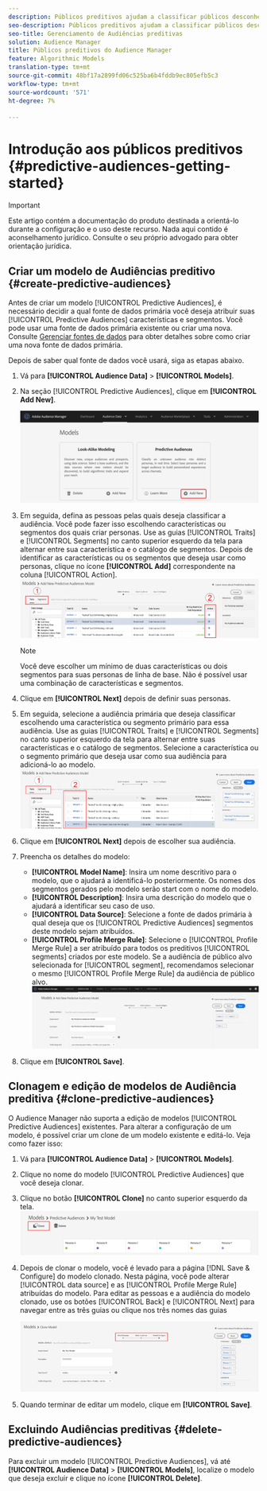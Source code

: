 ```yaml
---
description: Públicos preditivos ajudam a classificar públicos desconhecidos em personas distintas em tempo real, usando a ciência de dados.
seo-description: Públicos preditivos ajudam a classificar públicos desconhecidos em personas distintas em tempo real, usando a ciência de dados.
seo-title: Gerenciamento de Audiências preditivas
solution: Audience Manager
title: Públicos preditivos do Audience Manager
feature: Algorithmic Models
translation-type: tm+mt
source-git-commit: 48bf17a2899fd06c525ba6b4fddb9ec805efb5c3
workflow-type: tm+mt
source-wordcount: '571'
ht-degree: 7%

---
```



# Introdução aos públicos preditivos {#predictive-audiences-getting-started}

>[!IMPORTANT]
>Este artigo contém a documentação do produto destinada a orientá-lo durante a configuração e o uso deste recurso. Nada aqui contido é aconselhamento jurídico. Consulte o seu próprio advogado para obter orientação jurídica.

## Criar um modelo de Audiências preditivo {#create-predictive-audiences}

Antes de criar um modelo [!UICONTROL Predictive Audiences], é necessário decidir a qual fonte de dados primária você deseja atribuir suas [!UICONTROL Predictive Audiences] características e segmentos. Você pode usar uma fonte de dados primária existente ou criar uma nova. Consulte [Gerenciar fontes de dados](https://docs.adobe.com/content/help/en/audience-manager/user-guide/features/data-sources/manage-datasources.html) para obter detalhes sobre como criar uma nova fonte de dados primária.

Depois de saber qual fonte de dados você usará, siga as etapas abaixo.

1. Vá para **[!UICONTROL Audience Data]** > **[!UICONTROL Models]**.
1. Na seção [!UICONTROL Predictive Audiences], clique em **[!UICONTROL Add New]**.

   ![smart-persona-add](assets/predictive-audiences-add.png)

1. Em seguida, defina as pessoas pelas quais deseja classificar a audiência. Você pode fazer isso escolhendo características ou segmentos dos quais criar personas. Use as guias [!UICONTROL Traits] e [!UICONTROL Segments] no canto superior esquerdo da tela para alternar entre sua característica e o catálogo de segmentos. Depois de identificar as características ou os segmentos que deseja usar como personas, clique no ícone **[!UICONTROL Add]** correspondente na coluna [!UICONTROL Action].
   ![smart-persona-select-personas](assets/predictive-audiences-persona.png)
   >[!NOTE]
   >Você deve escolher um mínimo de duas características ou dois segmentos para suas personas de linha de base. Não é possível usar uma combinação de características e segmentos.
1. Clique em **[!UICONTROL Next]** depois de definir suas personas.
1. Em seguida, selecione a audiência primária que deseja classificar escolhendo uma característica ou segmento primário para essa audiência. Use as guias [!UICONTROL Traits] e [!UICONTROL Segments] no canto superior esquerdo da tela para alternar entre suas características e o catálogo de segmentos. Selecione a característica ou o segmento primário que deseja usar como sua audiência para adicioná-lo ao modelo.
   ![smart-persona-select-audiência](assets/predictive-audiences-audience.png)
1. Clique em **[!UICONTROL Next]** depois de escolher sua audiência.
1. Preencha os detalhes do modelo:
   * **[!UICONTROL Model Name]**: Insira um nome descritivo para o modelo, que o ajudará a identificá-lo posteriormente. Os nomes dos segmentos gerados pelo modelo serão start com o nome do modelo.
   * **[!UICONTROL Description]**: Insira uma descrição do modelo que o ajudará a identificar seu caso de uso.
   * **[!UICONTROL Data Source]**: Selecione a fonte de dados primária à qual deseja que os  [!UICONTROL Predictive Audiences] segmentos deste modelo sejam atribuídos.
   * **[!UICONTROL Profile Merge Rule]**: Selecione o  [!UICONTROL Profile Merge Rule] a ser atribuído para todos os preditivos  [!UICONTROL segments] criados por este modelo. Se a audiência de público alvo selecionada for [!UICONTROL segment], recomendamos selecionar o mesmo [!UICONTROL Profile Merge Rule] da audiência de público alvo.
      ![previsão-audiências-salvamento](assets/predictive-audiences-save.png)
1. Clique em **[!UICONTROL Save]**.

## Clonagem e edição de modelos de Audiência preditiva {#clone-predictive-audiences}

O Audience Manager não suporta a edição de modelos [!UICONTROL Predictive Audiences] existentes. Para alterar a configuração de um modelo, é possível criar um clone de um modelo existente e editá-lo. Veja como fazer isso:

1. Vá para **[!UICONTROL Audience Data]** > **[!UICONTROL Models]**.
2. Clique no nome do modelo [!UICONTROL Predictive Audiences] que você deseja clonar.
3. Clique no botão **[!UICONTROL Clone]** no canto superior esquerdo da tela.
   ![audiências preditivas-clone](assets/predictive-audiences-clone.png)
4. Depois de clonar o modelo, você é levado para a página [!DNL Save & Configure] do modelo clonado. Nesta página, você pode alterar [!UICONTROL data source] e as [!UICONTROL Profile Merge Rule] atribuídas do modelo. Para editar as pessoas e a audiência do modelo clonado, use os botões [!UICONTROL Back] e [!UICONTROL Next] para navegar entre as três guias ou clique nos três nomes das guias

   ![previsão-audiência-navegação clone](assets/predictive-audiences-clone-navigate.png)

5. Quando terminar de editar um modelo, clique em **[!UICONTROL Save]**.

## Excluindo Audiências preditivas {#delete-predictive-audiences}

Para excluir um modelo [!UICONTROL Predictive Audiences], vá até **[!UICONTROL Audience Data]** > **[!UICONTROL Models]**, localize o modelo que deseja excluir e clique no ícone **[!UICONTROL Delete]**.
